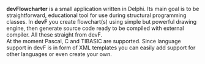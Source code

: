 **devFlowcharter** is a small application written in Delphi. Its main goal is to be straightforward, educational tool for use during structural programming classes.
In **devF** you create flowchart(s) using simple but powerful drawing engine, then generate source code ready to be compiled with external compiler. All these straight from devF.  
At the moment Pascal, C and TIBASIC are supported. Since language support in devF is in form of XML templates you can easily add support for other languages or even create your own.


